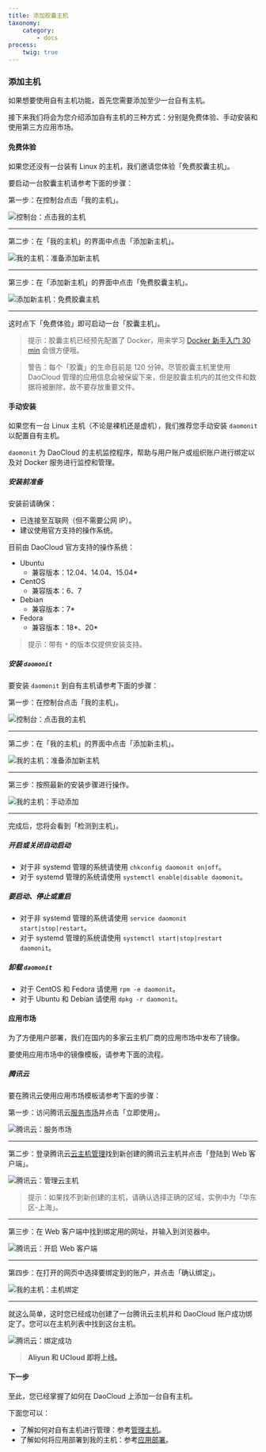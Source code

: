 ```yaml
---
title: 添加胶囊主机
taxonomy:
    category:
        - docs
process:
    twig: true
---
```


### 添加主机

如果想要使用自有主机功能，首先您需要添加至少一台自有主机。

接下来我们将会为您介绍添加自有主机的三种方式：分别是免费体验、手动安装和使用第三方应用市场。

#### 免费体验

如果您还没有一台装有 Linux 的主机，我们邀请您体验「免费胶囊主机」。

要启动一台胶囊主机请参考下面的步骤：

第一步：在控制台点击「我的主机」。

![控制台：点击我的主机](/img/screenshots/features/runtimes/new/dashboard.png)

---

第二步：在「我的主机」的界面中点击「添加新主机」。

![我的主机：准备添加新主机](/img/screenshots/features/runtimes/new/runtimes-index.png)

---

第三步：在「添加新主机」的界面中点击「免费胶囊主机」。

![添加新主机：免费胶囊主机](/img/screenshots/features/runtimes/new/try.png)

---

这时点下「免费体验」即可启动一台「胶囊主机」。

> 提示：胶囊主机已经预先配置了 Docker，用来学习 [Docker 新手入门 30 min](../../tutorials/README.md) 会很方便哦。

> 警告：每个「胶囊」的生命目前是 120 分钟。尽管胶囊主机里使用 DaoCloud 管理的应用信息会被保留下来，但是胶囊主机内的其他文件和数据将被删除，故不要存放重要文件。

#### 手动安装

如果您有一台 Linux 主机（不论是裸机还是虚机），我们推荐您手动安装 `daomonit` 以配置自有主机。

`daomonit` 为 DaoCloud 的主机监控程序，帮助与用户账户或组织账户进行绑定以及对 Docker 服务进行监控和管理。

##### 安装前准备

安装前请确保：

* 已连接至互联网（但不需要公网 IP）。
* 建议使用官方支持的操作系统。

目前由 DaoCloud 官方支持的操作系统：

* Ubuntu
  - 兼容版本：12.04、14.04、15.04\*
* CentOS
  - 兼容版本：6、7
* Debian
  - 兼容版本：7\*
* Fedora
  - 兼容版本：18\*、20\*

> 提示：带有 `*` 的版本仅提供安装支持。

##### 安装 `daomonit`

要安装 `daomonit` 到自有主机请参考下面的步骤：

第一步：在控制台点击「我的主机」。

![控制台：点击我的主机](/img/screenshots/features/runtimes/new/dashboard.png)

---

第二步：在「我的主机」的界面中点击「添加新主机」。

![我的主机：准备添加新主机](/img/screenshots/features/runtimes/new/runtimes-index.png)

---

第三步：按照最新的安装步骤进行操作。

![我的主机：手动添加](/img/screenshots/features/runtimes/new/manual.png)

---

完成后，您将会看到「检测到主机」。

##### 开启或关闭自动启动

* 对于非 systemd 管理的系统请使用 `chkconfig daomonit on|off`。
* 对于 systemd 管理的系统请使用 `systemctl enable|disable daomonit`。

##### 要启动、停止或重启

* 对于非 systemd 管理的系统请使用 `service daomonit start|stop|restart`。
* 对于 systemd 管理的系统请使用 `systemctl start|stop|restart daomonit`。

##### 卸载 `daomonit`

* 对于 CentOS 和 Fedora 请使用 `rpm -e daomonit`。
* 对于 Ubuntu 和 Debian 请使用 `dpkg -r daomonit`。

#### 应用市场

为了方便用户部署，我们在国内的多家云主机厂商的应用市场中发布了镜像。

要使用应用市场中的镜像模板，请参考下面的流程。

##### 腾讯云

要在腾讯云使用应用市场模板请参考下面的步骤：

第一步：访问腾讯云[服务市场](http://market.qcloud.com/detail.php?productId=143)并点击「立即使用」。

![腾讯云：服务市场](/img/screenshots/features/runtimes/new/qcloud-market.png)

---

第二步：登录腾讯云[云主机管理](http://console.qcloud.com/cvm/index)找到新创建的腾讯云主机并点击「登陆到 Web 客户端」。

![腾讯云：管理云主机](/img/screenshots/features/runtimes/new/qcloud-manage.png)

> 提示：如果找不到新创建的主机，请确认选择正确的区域，实例中为「华东区-上海」。

---

第三步：在 Web 客户端中找到绑定用的网址，并输入到浏览器中。

![腾讯云：开启 Web 客户端](/img/screenshots/features/runtimes/new/qcloud-console.png)

---

第四步：在打开的网页中选择要绑定到的账户，并点击「确认绑定」。

![我的主机：主机绑定](/img/screenshots/features/runtimes/new/binding.png)

---

就这么简单，这时您已经成功创建了一台腾讯云主机并和 DaoCloud 账户成功绑定了。您可以在主机列表中找到这台主机。

![腾讯云：绑定成功](/img/screenshots/features/runtimes/new/qcloud-success.png)

> **Aliyun 和 UCloud 即将上线。**

<!-- ##### Aliyun -->

<!-- ##### UCloud -->

#### 下一步

至此，您已经掌握了如何在 DaoCloud 上添加一台自有主机。

下面您可以：

* 了解如何对自有主机进行管理：参考[管理主机](management.md)。
* 了解如何将应用部署到我的主机：参考[应用部署](../deployment.md)。

<!-- TODO: 部署部分完成后更新链接 -->